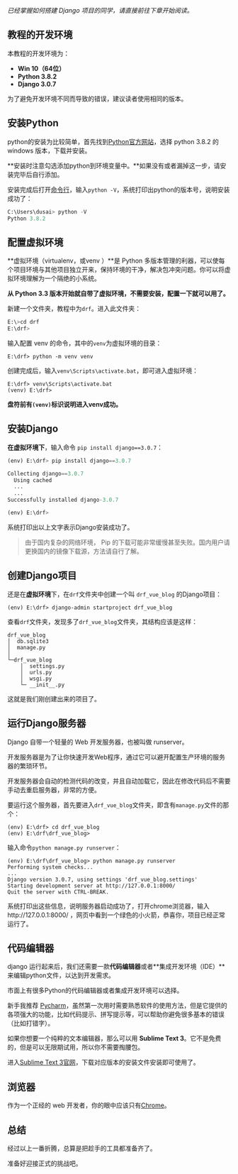 *已经掌握如何搭建 Django 项目的同学，请直接前往下章开始阅读。*

## 教程的开发环境

本教程的开发环境为：

- **Win 10（64位）**
- **Python 3.8.2**
- **Django 3.0.7**

为了避免开发环境不同而导致的错误，建议读者使用相同的版本。

## 安装Python

python的安装为比较简单，首先找到[Python官方网站](https://www.python.org/)，选择 python 3.8.2 的 windows 版本，下载并安装。

**安装时注意勾选添加python到环境变量中。**如果没有或者漏掉这一步，请安装完毕后自行添加。

安装完成后打开[命令行](https://jingyan.baidu.com/article/046a7b3e83a505f9c27fa9a2.html)，输入`python -V`，系统打印出python的版本号，说明安装成功了：

```python
C:\Users\dusai> python -V
Python 3.8.2
```

## 配置虚拟环境

**虚拟环境（virtualenv，或venv ）**是 Python 多版本管理的利器，可以使每个项目环境与其他项目独立开来，保持环境的干净，解决包冲突问题。你可以将虚拟环境理解为一个隔绝的小系统。

**从 Python 3.3 版本开始就自带了虚拟环境，不需要安装，配置一下就可以用了。**

新建一个文件夹，教程中为`drf`。进入此文件夹：

```python
E:\>cd drf
E:\drf>
```

输入配置 venv 的命令，其中的`venv`为虚拟环境的目录：

```
E:\drf> python -m venv venv  
```

创建完成后，输入`venv\Scripts\activate.bat`，即可进入虚拟环境：

```
E:\drf> venv\Scripts\activate.bat
(venv) E:\drf>
```

**盘符前有`(venv)`标识说明进入venv成功。**

## 安装Django

**在虚拟环境下**，输入命令 `pip install django==3.0.7`：

```python
(env) E:\drf> pip install django==3.0.7

Collecting django==3.0.7
  Using cached 
  ...
  ...
Successfully installed django-3.0.7

(env) E:\drf>
```

系统打印出以上文字表示Django安装成功了。

> 由于国内复杂的网络环境， Pip 的下载可能非常缓慢甚至失败。国内用户请更换国内的镜像下载源，方法请自行了解。

## 创建Django项目

还是在**虚拟环境**下，在`drf`文件夹中创建一个叫 `drf_vue_blog` 的Django项目：

```
(env) E:\drf> django-admin startproject drf_vue_blog
```

查看`drf`文件夹，发现多了`drf_vue_blog`文件夹，其结构应该是这样：

```
drf_vue_blog
│  db.sqlite3
│  manage.py
│
└─drf_vue_blog
    │  settings.py
    │  urls.py
    │  wsgi.py
    └─ __init__.py
```

这就是我们刚创建出来的项目了。

## 运行Django服务器

Django 自带一个轻量的 Web 开发服务器，也被叫做 runserver。

开发服务器是为了让你快速开发Web程序，通过它可以避开配置生产环境的服务器的繁琐环节。

开发服务器会自动的检测代码的改变，并且自动加载它，因此在修改代码后不需要手动去重启服务器，非常的方便。

要运行这个服务器，首先要进入`drf_vue_blog`文件夹，即含有`manage.py`文件的那个：

```
(env) E:\drf> cd drf_vue_blog
(env) E:\drf\drf_vue_blog>
```

输入命令`python manage.py runserver`：

```
(env) E:\drf\drf_vue_blog> python manage.py runserver
Performing system checks...
...
Django version 3.0.7, using settings 'drf_vue_blog.settings'
Starting development server at http://127.0.0.1:8000/
Quit the server with CTRL-BREAK.
```

系统打印出这些信息，说明服务器启动成功了，打开chrome浏览器，输入http://127.0.0.1:8000/ ，网页中看到一个绿色的小火箭，恭喜你，项目已经正常运行了。

## 代码编辑器

django 运行起来后，我们还需要一款**代码编辑器**或者**集成开发环境（IDE）**来编辑python文件，以达到开发需求。

市面上有很多Python的代码编辑器或者集成开发环境可以选择。

新手我推荐 [Pycharm](https://www.jetbrains.com/pycharm/)，虽然第一次用时需要熟悉软件的使用方法，但是它提供的各项强大的功能，比如代码提示、拼写提示等，可以帮助你避免很多基本的错误（比如打错字）。

如果你想要一个纯粹的文本编辑器，那么可以用 **Sublime Text 3**。它不是免费的，但是可以无限期试用，所以你不需要掏腰包。

进入[Sublime Text 3官网](https://www.sublimetext.com/3)，下载对应版本的安装文件安装即可使用了。

## 浏览器

作为一个正经的 web 开发者，你的眼中应该只有[Chrome](https://www.google.com/chrome/)。

## 总结

经过以上一番折腾，总算是把趁手的工具都准备齐了。

准备好迎接正式的挑战吧。
